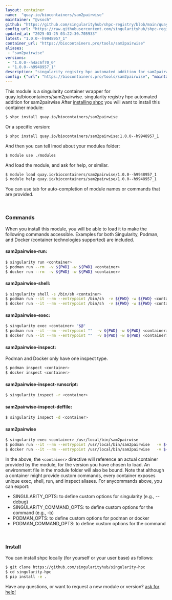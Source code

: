 ```yaml
---
layout: container
name:  "quay.io/biocontainers/sam2pairwise"
maintainer: "@vsoch"
github: "https://github.com/singularityhub/shpc-registry/blob/main/quay.io/biocontainers/sam2pairwise/container.yaml"
config_url: "https://raw.githubusercontent.com/singularityhub/shpc-registry/main/quay.io/biocontainers/sam2pairwise/container.yaml"
updated_at: "2025-03-25 03:22:30.705933"
latest: "1.0.0--h9948957_1"
container_url: "https://biocontainers.pro/tools/sam2pairwise"
aliases:
 - "sam2pairwise"
versions:
 - "1.0.0--h4ac6f70_0"
 - "1.0.0--h9948957_1"
description: "singularity registry hpc automated addition for sam2pairwise"
config: {"url": "https://biocontainers.pro/tools/sam2pairwise", "maintainer": "@vsoch", "description": "singularity registry hpc automated addition for sam2pairwise", "latest": {"1.0.0--h9948957_1": "sha256:57678c8550db7e2b2b2c315f0108f1e1cacd6024de30aaaae29be6a874eab766"}, "tags": {"1.0.0--h4ac6f70_0": "sha256:0d688c7b09c9eaf656cbaca89cfe5c8856577b87573f7fe22d9594d43175117a", "1.0.0--h9948957_1": "sha256:57678c8550db7e2b2b2c315f0108f1e1cacd6024de30aaaae29be6a874eab766"}, "docker": "quay.io/biocontainers/sam2pairwise", "aliases": {"sam2pairwise": "/usr/local/bin/sam2pairwise"}}
---
```


This module is a singularity container wrapper for quay.io/biocontainers/sam2pairwise.
singularity registry hpc automated addition for sam2pairwise
After [installing shpc](#install) you will want to install this container module:


```bash
$ shpc install quay.io/biocontainers/sam2pairwise
```

Or a specific version:

```bash
$ shpc install quay.io/biocontainers/sam2pairwise:1.0.0--h9948957_1
```

And then you can tell lmod about your modules folder:

```bash
$ module use ./modules
```

And load the module, and ask for help, or similar.

```bash
$ module load quay.io/biocontainers/sam2pairwise/1.0.0--h9948957_1
$ module help quay.io/biocontainers/sam2pairwise/1.0.0--h9948957_1
```

You can use tab for auto-completion of module names or commands that are provided.

<br>

### Commands

When you install this module, you will be able to load it to make the following commands accessible.
Examples for both Singularity, Podman, and Docker (container technologies supported) are included.

#### sam2pairwise-run:

```bash
$ singularity run <container>
$ podman run --rm  -v ${PWD} -w ${PWD} <container>
$ docker run --rm  -v ${PWD} -w ${PWD} <container>
```

#### sam2pairwise-shell:

```bash
$ singularity shell -s /bin/sh <container>
$ podman run --it --rm --entrypoint /bin/sh  -v ${PWD} -w ${PWD} <container>
$ docker run --it --rm --entrypoint /bin/sh  -v ${PWD} -w ${PWD} <container>
```

#### sam2pairwise-exec:

```bash
$ singularity exec <container> "$@"
$ podman run --it --rm --entrypoint ""  -v ${PWD} -w ${PWD} <container> "$@"
$ docker run --it --rm --entrypoint ""  -v ${PWD} -w ${PWD} <container> "$@"
```

#### sam2pairwise-inspect:

Podman and Docker only have one inspect type.

```bash
$ podman inspect <container>
$ docker inspect <container>
```

#### sam2pairwise-inspect-runscript:

```bash
$ singularity inspect -r <container>
```

#### sam2pairwise-inspect-deffile:

```bash
$ singularity inspect -d <container>
```


#### sam2pairwise

```bash
$ singularity exec <container> /usr/local/bin/sam2pairwise
$ podman run --it --rm --entrypoint /usr/local/bin/sam2pairwise   -v ${PWD} -w ${PWD} <container> -c " $@"
$ docker run --it --rm --entrypoint /usr/local/bin/sam2pairwise   -v ${PWD} -w ${PWD} <container> -c " $@"
```



In the above, the `<container>` directive will reference an actual container provided
by the module, for the version you have chosen to load. An environment file in the
module folder will also be bound. Note that although a container
might provide custom commands, every container exposes unique exec, shell, run, and
inspect aliases. For anycommands above, you can export:

 - SINGULARITY_OPTS: to define custom options for singularity (e.g., --debug)
 - SINGULARITY_COMMAND_OPTS: to define custom options for the command (e.g., -b)
 - PODMAN_OPTS: to define custom options for podman or docker
 - PODMAN_COMMAND_OPTS: to define custom options for the command

<br>

### Install

You can install shpc locally (for yourself or your user base) as follows:

```bash
$ git clone https://github.com/singularityhub/singularity-hpc
$ cd singularity-hpc
$ pip install -e .
```

Have any questions, or want to request a new module or version? [ask for help!](https://github.com/singularityhub/singularity-hpc/issues)